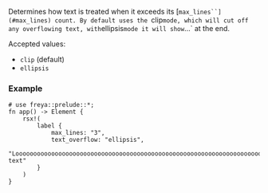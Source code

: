Determines how text is treated when it exceeds its [`max_lines``](#max_lines)
count. By default uses the `clip` mode, which will cut off any overflowing text,
with `ellipsis` mode it will show `...` at the end.

Accepted values:

-   `clip` (default)
-   `ellipsis`

### Example

```rust, no_run
# use freya::prelude::*;
fn app() -> Element {
    rsx!(
        label {
            max_lines: "3",
            text_overflow: "ellipsis",
            "Looooooooooooooooooooooooooooooooooooooooooooooooooooooooooooooooooooooooooooooooooooooong text"
        }
    )
}
```
